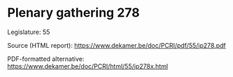 # Plenary gathering 278

Legislature: 55

Source (HTML report): https://www.dekamer.be/doc/PCRI/pdf/55/ip278.pdf

PDF-formatted alternative: https://www.dekamer.be/doc/PCRI/html/55/ip278x.html

